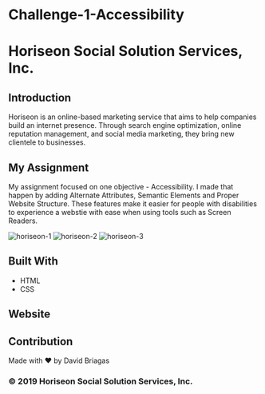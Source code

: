 # Challenge-1-Accessibility
# Horiseon Social Solution Services, Inc.

## Introduction
Horiseon is an online-based marketing service that aims to help companies build
an internet presence. Through search engine optimization, online reputation management,
and social media marketing, they bring new clientele to businesses.

## My Assignment
My assignment focused on one objective - Accessibility. I made that happen by adding 
Alternate Attributes, Semantic Elements and Proper Website Structure.
These features make it easier for people with disabilities to experience
a webstie with ease when using tools such as Screen Readers.

![horiseon-1](https://user-images.githubusercontent.com/83102464/118225295-79dc6a80-b44a-11eb-99a2-e95fefb10c87.png)
![horiseon-2](https://user-images.githubusercontent.com/83102464/118225374-9e384700-b44a-11eb-9f0c-a67db49859e3.png)
![horiseon-3](https://user-images.githubusercontent.com/83102464/118225406-ad1ef980-b44a-11eb-8326-d19b31c9e5fb.png)

## Built With
* HTML
* CSS

## Website


## Contribution
Made with ❤️ by David Briagas

### © 2019 Horiseon Social Solution Services, Inc.

